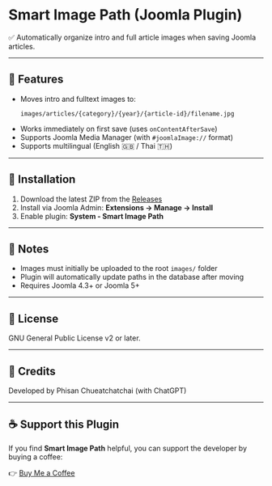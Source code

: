 # Smart Image Path (Joomla Plugin)

✅ Automatically organize intro and full article images when saving Joomla articles.

---

## 📂 Features
- Moves intro and fulltext images to:
  ```
  images/articles/{category}/{year}/{article-id}/filename.jpg
  ```
- Works immediately on first save (uses `onContentAfterSave`)
- Supports Joomla Media Manager (with `#joomlaImage://` format)
- Supports multilingual (English 🇬🇧 / Thai 🇹🇭)

---

## 🚀 Installation
1. Download the latest ZIP from the [Releases](../../releases)
2. Install via Joomla Admin: **Extensions → Manage → Install**
3. Enable plugin: **System - Smart Image Path**

---

## 📌 Notes
- Images must initially be uploaded to the root `images/` folder
- Plugin will automatically update paths in the database after moving
- Requires Joomla 4.3+ or Joomla 5+

---

## 📜 License
GNU General Public License v2 or later.

---

## 🙏 Credits
Developed by Phisan Chueatchatchai (with ChatGPT)



---

## ☕ Support this Plugin

If you find **Smart Image Path** helpful, you can support the developer by buying a coffee:

👉 [Buy Me a Coffee](https://buymeacoffee.com/cheuachatchai)
